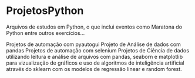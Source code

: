 # ProjetosPython
Arquivos de estudos em Python, o que inclui eventos como Maratona do Python entre outros exercícios...

Projetos de automação com pyautogui
Projeto de Análise de dados com pandas 
Projetos de automação com selenium
Projetos de Ciência de dados utilizando leitura e análise de arquivos com pandas, seaborn e matplotlib para vizualização de gráficos e uso de algoritmos de inteligência artificial através do sklearn com os modelos de regressão linear e random forest.
